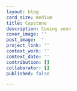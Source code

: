 ```yaml
---
layout: blog
card_size: medium
title: Capstone
description: Coming soon
cover_image: ''
post_image: ''
project_link: ''
context_work: ''
context_date: ''
contribution: []
collaborator: []
published: false

---
```

